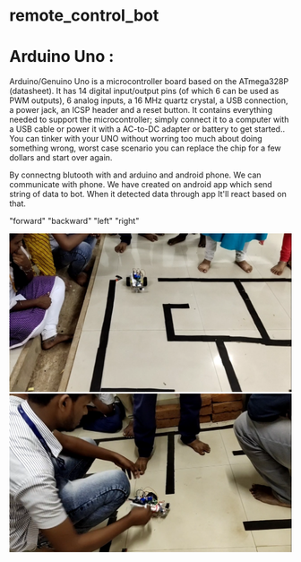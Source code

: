 # remote_control_bot

# Arduino Uno : 
Arduino/Genuino Uno is a microcontroller board based on the ATmega328P (datasheet). It has 14 digital input/output pins (of which 6 can be used as PWM outputs), 6 analog inputs, a 16 MHz quartz crystal, a USB connection, a power jack, an ICSP header and a reset button. It contains everything needed to support the microcontroller; simply connect it to a computer with a USB cable or power it with a AC-to-DC adapter or battery to get started.. You can tinker with your UNO without worring too much about doing something wrong, worst case scenario you can replace the chip for a few dollars and start over again.



By connectng blutooth with and arduino and android phone. We can communicate with phone. We have created on android app which send string of data to bot. When it detected data through app It'll react based on that.

"forward"
"backward"
"left"
"right"

![Alt Text](pic1.png)
![Alt Text](pic2.png)

